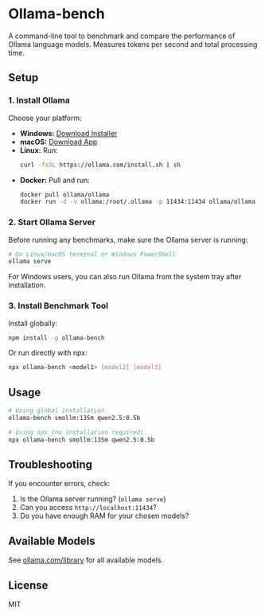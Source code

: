 # Ollama-bench
A command-line tool to benchmark and compare the performance of Ollama language models. Measures tokens per second and total processing time.

## Setup

### 1. Install Ollama
Choose your platform:
- **Windows:** [Download Installer](https://ollama.com/download/OllamaSetup.exe)
- **macOS:** [Download App](https://ollama.com/download/Ollama-darwin.zip)
- **Linux:** Run:
  ```bash
  curl -fsSL https://ollama.com/install.sh | sh
  ```
- **Docker:** Pull and run:
  ```bash
  docker pull ollama/ollama
  docker run -d -v ollama:/root/.ollama -p 11434:11434 ollama/ollama
  ```

### 2. Start Ollama Server
Before running any benchmarks, make sure the Ollama server is running:

```bash
# On Linux/macOS terminal or Windows PowerShell
ollama serve
```

For Windows users, you can also run Ollama from the system tray after installation.

### 3. Install Benchmark Tool
Install globally:
```bash
npm install -g ollama-bench
```
Or run directly with npx:
```bash
npx ollama-bench <model1> [model2] [model3]
```

## Usage
```bash
# Using global installation
ollama-bench smollm:135m qwen2.5:0.5b

# Using npx (no installation required)
npx ollama-bench smollm:135m qwen2.5:0.5b
```

## Troubleshooting

If you encounter errors, check:
1. Is the Ollama server running? (`ollama serve`)
2. Can you access `http://localhost:11434`?
3. Do you have enough RAM for your chosen models?

## Available Models

See [ollama.com/library](https://ollama.com/library) for all available models.

## License

MIT